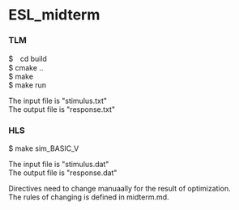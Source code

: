 # ESL_midterm

### TLM  
$　cd build  
$  cmake ..  
$  make  
$  make run  

The input file is "stimulus.txt"  
The output file is "response.txt"


### HLS  
$  make sim_BASIC_V   

The input file is "stimulus.dat"  
The output file is "response.dat"

Directives need to change manuaally for the result of optimization.  
The rules of changing is defined in midterm.md.
